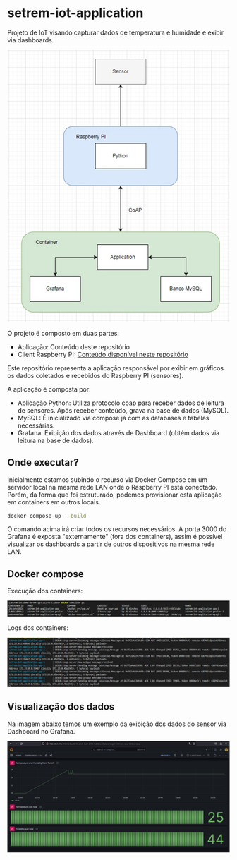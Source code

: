 # setrem-iot-application
Projeto de IoT visando capturar dados de temperatura e humidade e exibir via dashboards.

![arquitetura da solução](./.doc/img/architecture.jpeg)

O projeto é composto em duas partes:
- Aplicação: Conteúdo deste repositório
- Client Raspberry PI: [Conteúdo disponível neste repositório](https://github.com/gabrielrih/setrem-iot-raspberry)

Este repositório representa a aplicação responsável por exibir em gráficos os dados coletados e recebidos do Raspberry PI (sensores).

A aplicação é composta por:
- Aplicação Python: Utiliza protocolo coap para receber dados de leitura de sensores. Após receber conteúdo, grava na base de dados (MySQL).
- MySQL: É inicializado via compose já com as databases e tabelas necessárias.
- Grafana: Exibição dos dados através de Dashboard (obtém dados via leitura na base de dados).

## Onde executar?
Inicialmente estamos subindo o recurso via Docker Compose em um servidor local na mesma rede LAN onde o Raspberry PI está conectado. Porém, da forma que foi estruturado, podemos provisionar esta aplicação em containers em outros locais.

```sh
docker compose up --build
```

O comando acima irá criar todos os recursos necessários.
A porta 3000 do Grafana é exposta "externamente" (fora dos containers), assim é possível visualizar os dashboards a partir de outros dispositivos na mesma rede LAN.

## Docker compose

Execução dos containers:

![logs do docker compose](./.doc/img/compose-containers.jpeg)

Logs dos containers:

![logs do docker compose](./.doc/img/compose-logs.jpeg)

## Visualização dos dados

Na imagem abaixo temos um exemplo da exibição dos dados do sensor via Dashboard no Grafana.

![dashboard no grafana](./.doc/img/dashboard.jpeg)

